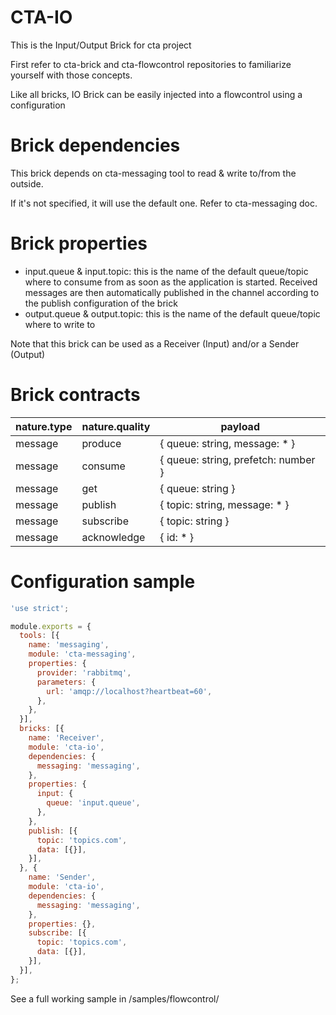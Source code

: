 CTA-IO
========

This is the Input/Output Brick for cta project

First refer to cta-brick and cta-flowcontrol repositories to familiarize yourself with those concepts.

Like all bricks, IO Brick can be easily injected into a flowcontrol using a configuration

# Brick dependencies

This brick depends on cta-messaging tool to read & write to/from the outside.
 
If it's not specified, it will use the default one. Refer to cta-messaging doc.

# Brick properties

* input.queue & input.topic: this is the name of the default queue/topic where to consume from as soon as the application is started.
  Received messages are then automatically published in the channel according to the publish configuration of the brick
* output.queue & output.topic: this is the name of the default queue/topic where to write to

Note that this brick can be used as a Receiver (Input) and/or a Sender (Output)

# Brick contracts

| nature.type | nature.quality | payload
| --- | --- | ---
| message | produce | { queue: string, message: * }
| message | consume | { queue: string, prefetch: number }
| message | get | { queue: string }
| message | publish | { topic: string, message: * }
| message | subscribe | { topic: string }
| message | acknowledge | { id: * }

# Configuration sample

````javascript
'use strict';

module.exports = {
  tools: [{
    name: 'messaging',
    module: 'cta-messaging',
    properties: {
      provider: 'rabbitmq',
      parameters: {
        url: 'amqp://localhost?heartbeat=60',
      },
    },
  }],
  bricks: [{
    name: 'Receiver',
    module: 'cta-io',
    dependencies: {
      messaging: 'messaging',
    },
    properties: {
      input: {
        queue: 'input.queue',
      },
    },
    publish: [{
      topic: 'topics.com',
      data: [{}],
    }],
  }, {
    name: 'Sender',
    module: 'cta-io',
    dependencies: {
      messaging: 'messaging',
    },
    properties: {},
    subscribe: [{
      topic: 'topics.com',
      data: [{}],
    }],
  }],
};
````

See a full working sample in /samples/flowcontrol/

